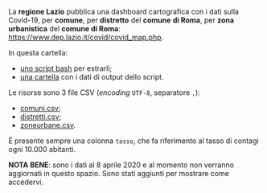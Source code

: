 La **regione Lazio** pubblica una dashboard cartografica con i dati sulla Covid-19, per **comune**, per **distretto** del **comune** **di Roma**, per **zona urbanistica** del **comune di Roma**: https://www.dep.lazio.it/covid/covid_map.php.

In questa cartella:

- [uno script bash](regionelazio.sh) per estrarli;
- [una cartella](./processing) con i dati di output dello script.

Le risorse sono 3 file CSV (*encoding* `UTF-8`, separatore `,`):

- [comuni.csv](./processing/comuni.csv);
- [distretti.csv](./processing/distretti.csv);
- [zoneurbane.csv](./processing/zoneurbane.csv).

È presente sempre una colonna `tasso`, che fa riferimento al tasso di contagi ogni 10.000 abitanti.

**NOTA BENE**: sono i dati al 8 aprile 2020 e al momento non verranno aggiornati in questo spazio. Sono stati aggiunti per mostrare come accedervi.
